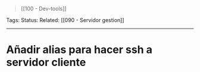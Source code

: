 > [[100 - Dev-tools]]

Tags: 
Status: 
Related: [[090  - Servidor gestion]]

___

# Añadir alias para hacer ssh a servidor cliente

